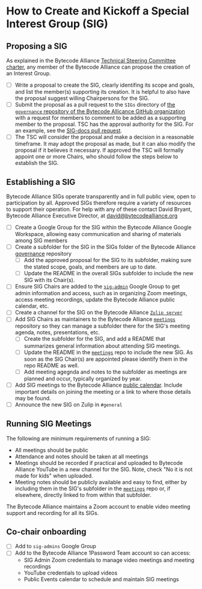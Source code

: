 # How to Create and Kickoff a Special Interest Group (SIG)

## Proposing a SIG

As explained in the Bytecode Alliance [Technical Steering Committee charter](https://github.com/bytecodealliance/governance/blob/main/TSC/charter.md#creating-an-interest-group), any member of the Bytecode Alliance can propose the creation of an Interest Group. 
- [ ] Write a proposal to create the SIG, clearly identifing its scope and goals, and list the member(s) supporting its creation.  It is helpful to also have the proposal suggest willing Chairpersons for the SIG. 
- [ ] Submit the proposal as a pull request to the `SIGs` directory of [the `governance` repository of the Bytecode Allicance GitHub organization](https://github.com/bytecodealliance/governance/tree/main/SIGs) with a request for members to comment to be added as a supporting member to the proposal. TSC has the approval authority for the SIG. For an example, see the [SIG-docs pull request](https://github.com/bytecodealliance/governance/pull/45).
- [ ] The TSC will consider the proposal and make a decision in a reasonable timeframe. It may adopt the proposal as made, but it can also modify the proposal if it believes it necessary. If approved the TSC will formally appoint one or more Chairs, who should follow the steps below to establish the SIG. 

## Establishing a SIG

Bytecode Alliance SIGs operate transparently and in full public view, open to participation by all. Approved SIGs therefore require a variety of resources to support their operation. For help with any of these contact David Bryant, Bytecode Alliance Executive Director, at david@bytecodealliance.org

- [ ] Create a Google Group for the SIG within the Bytecode Alliance Google Workspace, allowing easy communication and sharing of materials among SIG members
- [ ] Create a subfolder for the SIG in the SIGs folder of the Bytecode Alliance [governance](https://github.com/bytecodealliance/governance/tree/main/SIGs) repository 
    - [ ] Add the approved proposal for the SIG to its subfolder, making sure the stated scope, goals, and members are up to date.
    - [ ] Update the README in the overall SIGs subfolder to include the new SIG with its Chair(s).
- [ ] Ensure SIG Chairs are added to the [`sig-admin`](https://groups.google.com/u/1/a/bytecodealliance.org/g/sig-admin) Google Group to get admin information and access, such as in organizing Zoom meetings, access meeting recordings, update the Bytecode Alliance public calendar, etc.
- [ ] Create a  channel for the SIG on the Bytecode Alliance [`Zulip server`](https://bytecodealliance.zulipchat.com)
- [ ] Add SIG Chairs as maintainers to the Bytecode Alliance [`meetings`](https://github.com/bytecodealliance/meetings) repository so they can manage a subfolder there for the SIG's meeting agenda, notes, presentations, etc.
    - [ ] Create the subfolder for the SIG, and add a README that summarizes general information about attending SIG meetings.
    - [ ] Update the README in the [`meetings`](https://github.com/bytecodealliance/meetings) repo to include the new SIG. As soon as the SIG Chair(s) are appointed please identify them in the repo README as well.
    - [ ] Add meeting agegnda and notes to the subfolder as meetings are planned and occur, typically organized by year.
- [ ] Add SIG meetings to the Bytecode Alliance [public calendar](https://calendar.google.com/calendar/embed?src=events%40bytecodealliance.org&ctz=America%2FLos_Angeles). Include important details on joining the meeting or a link to where those details may be found.
- [ ] Announce the new SIG on Zulip in `#general`

## Running SIG Meetings

The following are minimum requirements of running a SIG:

- All meetings should be public
- Attendance and notes should be taken at all meetings
- Meetings should be recorded if practical and uploaded to Bytecode Alliance YouTube in a new channel for the SIG. Note, check "No it is not made for kids" when uploaded.
- Meeting notes should be publicly available and easy to find, either by including them in the SIG's subfolder in the [`meetings`](https://github.com/bytecodealliance/meetings) repo or, if elsewhere, directly linked to from within that subfolder.


The Bytecode Alliance maintains a Zoom account to enable video meeting support and recording for all its SIGs.

## Co-chair onboarding

- [ ] Add to `sig-admins` Google Group
- [ ] Add to the Bytecode Alliance 1Password Team account so can access:
    - SIG Admin Zoom credentials to manage video meetings and meeting recordings
    - YouTube credentials to upload videos
    - Public Events calendar to schedule and maintain SIG meetings


